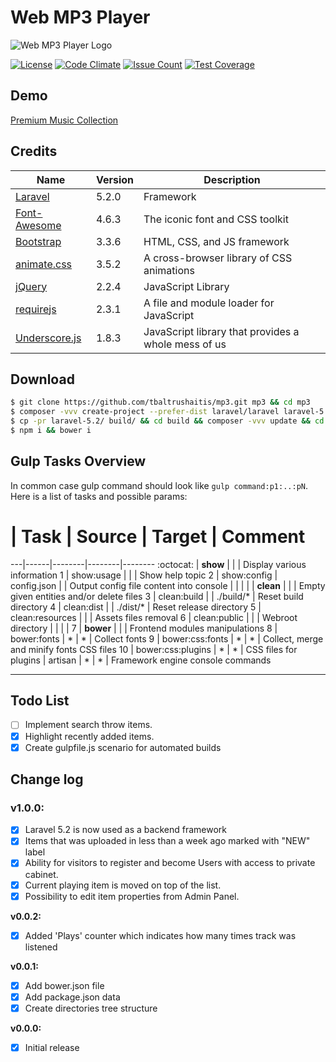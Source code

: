 # Web MP3 Player

![Web MP3 Player Logo](https://github.com/tbaltrushaitis/mp3/blob/tagsInput/logo-lg.png)

[![License](https://img.shields.io/badge/license-MIT-green.svg?style=flat)](http://tbaltrushaitis.mit-license.org/)
[![Code Climate](https://codeclimate.com/github/tbaltrushaitis/mp3/badges/gpa.svg)](https://codeclimate.com/github/tbaltrushaitis/mp3)
[![Issue Count](https://codeclimate.com/github/tbaltrushaitis/mp3/badges/issue_count.svg)](https://codeclimate.com/github/tbaltrushaitis/mp3)
[![Test Coverage](https://codeclimate.com/github/tbaltrushaitis/mp3/badges/coverage.svg)](https://codeclimate.com/github/tbaltrushaitis/mp3/coverage)

## Demo
[Premium Music Collection](http://mp3.gsm-center.com.ua)

## Credits

 Name | Version | Description
------|---------|-------------
[Laravel](https://laravel.com/docs/5.2) | 5.2.0 | Framework
[Font-Awesome](http://fontawesome.io/) | 4.6.3 | The iconic font and CSS toolkit
[Bootstrap](http://getbootstrap.com) | 3.3.6 | HTML, CSS, and JS framework
[animate.css](http://daneden.github.io/animate.css/) | 3.5.2 | A cross-browser library of CSS animations
[jQuery](http://jquery.com/) | 2.2.4 | JavaScript Library
[requirejs](https://github.com/jrburke/requirejs) | 2.3.1 | A file and module loader for JavaScript
[Underscore.js](http://underscorejs.org) | 1.8.3 | JavaScript library that provides a whole mess of us


## Download ##
```bash
$ git clone https://github.com/tbaltrushaitis/mp3.git mp3 && cd mp3
$ composer -vvv create-project --prefer-dist laravel/laravel laravel-5.2 "5.2.*"
$ cp -pr laravel-5.2/ build/ && cd build && composer -vvv update && cd ..
$ npm i && bower i
```

## Gulp Tasks Overview ##

In common case gulp command should look like `gulp command:p1:..:pN`.
Here is a list of tasks and possible params:

 # | Task | Source | Target | Comment
---|------|--------|--------|--------
 :octocat: | **show** | | | Display various information
 1 | show:usage | | | Show help topic
 2 | show:config | config.json | | Output config file content into console
 | | | |
   | **clean** | | | Empty given entities and/or delete files
 3 | clean:build | | ./build/* | Reset build directory
 4 | clean:dist | | ./dist/* | Reset release directory
 5 | clean:resources | | | Assets files removal
 6 | clean:public | | | Webroot directory
 | | | |
 7 | **bower** | | | Frontend modules manipulations
 8 | bower:fonts | * | * | Collect fonts
 9 | bower:css:fonts | * | * | Collect, merge and minify fonts CSS files
 10 | bower:css:plugins | * | * | CSS files for plugins
   | artisan | * | * | Framework engine console commands

---------

## Todo List ##
- [ ] Implement search throw items.
- [x] Highlight recently added items.
- [x] Create gulpfile.js scenario for automated builds

## Change log ##

### v1.0.0:
- [x] Laravel 5.2 is now used as a backend framework
- [x] Items that was uploaded in less than a week ago marked with "NEW" label
- [x] Ability for visitors to register and become Users with access to private cabinet.
- [x] Current playing item is moved on top of the list.
- [x] Possibility to edit item properties from Admin Panel.

**v0.0.2:**
- [x] Added 'Plays' counter which indicates how many times track was listened

**v0.0.1:**
- [x] Add bower.json file
- [x] Add package.json data
- [x] Create directories tree structure

**v0.0.0:**
- [x] Initial release
